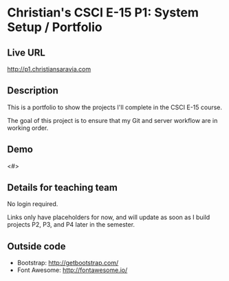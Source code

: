 # Christian's CSCI E-15 P1: System Setup / Portfolio

## Live URL
<http://p1.christiansaravia.com>

## Description
This is a portfolio to show the projects I'll complete in the CSCI E-15 course.

The goal of this project is to ensure that my Git and server workflow are in working order.

## Demo
<#>

## Details for teaching team
No login required.

Links only have placeholders for now, and will update as soon as I build projects P2, P3, and P4 later in the semester.

## Outside code
* Bootstrap: http://getbootstrap.com/
* Font Awesome: http://fontawesome.io/
